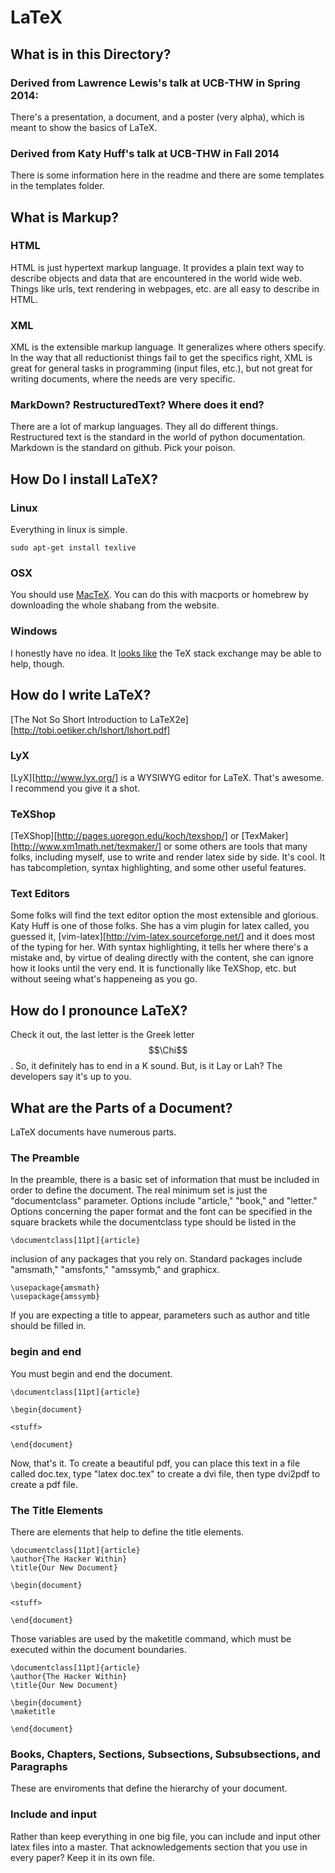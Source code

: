 # LaTeX

## What is in this Directory? 

### Derived from Lawrence Lewis's talk at UCB-THW in Spring 2014: 

There's a presentation, a document, and a poster (very alpha), which is meant to show the basics of LaTeX.

### Derived from Katy Huff's talk at UCB-THW in Fall 2014

There is some information here in the readme and there are some templates in 
the templates folder. 


## What is Markup?

### HTML

HTML is just hypertext markup language. It provides a plain text way to 
describe objects and data that are encountered in the world wide web. Things 
like urls, text rendering in webpages, etc. are all easy to describe in HTML.

### XML 

XML is the extensible markup language. It generalizes where others specify. In 
the way that all reductionist things fail to get the specifics right, XML is 
great for general tasks in programming (input files, etc.), but not great for 
writing documents, where the needs are very specific. 

### MarkDown? RestructuredText? Where does it end?

There are a lot of markup languages. They all do different things. Restructured 
text is the standard in the world of python documentation. Markdown is the 
standard on github. Pick your poison.


## How Do I install LaTeX?

### Linux

Everything in linux is simple.

    sudo apt-get install texlive

### OSX

You should use [MacTeX][mactex]. You can do this with macports or homebrew by downloading the whole shabang from 
the website.

### Windows

I honestly have no idea. It [looks like][texSE] the TeX stack exchange may be able to 
help, though. 

## How do I write LaTeX?

[The Not So Short Introduction to LaTeX2e][http://tobi.oetiker.ch/lshort/lshort.pdf]

### LyX

[LyX][http://www.lyx.org/]  is a WYSIWYG editor for LaTeX. That's 
awesome. I recommend you give it a shot.

### TeXShop

[TeXShop][http://pages.uoregon.edu/koch/texshop/] or [TexMaker][http://www.xm1math.net/texmaker/] or some others are
tools that many folks, including myself, use to write and render latex side by 
side. 
It's cool. It has tabcompletion, syntax highlighting, and some other useful features.

### Text Editors

Some folks will find the text editor option the most extensible and glorious. Katy Huff is
 one of those folks. She has a vim plugin for latex called, you guessed it, 
[vim-latex][http://vim-latex.sourceforge.net/] and it does most of the typing for her.
 With syntax highlighting, it tells her where there's a mistake and, by virtue of dealing 
directly with the content, she can ignore how it looks until the very end. It is functionally
like TeXShop, etc. but without seeing what's happeneing as you go.

## How do I pronounce LaTeX?

Check it out, the last letter is the Greek letter $$\Chi$$. So, it definitely has to 
end in a K sound. But, is it Lay or Lah? The developers say it's up to you. 

## What are the Parts of a Document?

LaTeX documents have numerous parts.

### The Preamble

In the preamble, there is a basic set of information that must be included in 
order to define the document. The real minimum set is just the "documentclass" 
parameter. Options include "article," "book," and "letter." Options concerning 
the paper format and the font can be specified in the square brackets while the 
documentclass type should be listed in the  

    \documentclass[11pt]{article}

inclusion of any packages that you rely on. Standard packages include 
"amsmath," "amsfonts," "amssymb," and graphicx. 

    \usepackage{amsmath}
    \usepackage{amssymb}

If you are expecting a title to appear, parameters such as author and title 
should be filled in. 




### begin and end

You must begin and end the document. 

    \documentclass[11pt]{article}

    \begin{document}

    <stuff>

    \end{document}


Now, that's it. To create a beautiful pdf, you can place this text in a file 
called doc.tex, type "latex doc.tex" to create a dvi file, then type dvi2pdf to 
create a pdf file.

### The Title Elements

There are elements that help to define the title elements. 


    \documentclass[11pt]{article}
    \author{The Hacker Within}
    \title{Our New Document}

    \begin{document}

    <stuff>

    \end{document}


Those variables are used by the maketitle command, which must be executed 
within the document boundaries. 


    \documentclass[11pt]{article}
    \author{The Hacker Within}
    \title{Our New Document}

    \begin{document}
    \maketitle

    \end{document}



### Books, Chapters, Sections, Subsections, Subsubsections, and Paragraphs

These are enviroments that define the hierarchy of your document. 


### Include and input

Rather than keep everything in one big file, you can include and input other 
latex files into a master. That acknowledgements section that you use in every 
paper? Keep it in its own file. 



[texSE]: http://tex.stackexchange.com/questions/41808/how-do-i-install-tex-latex-on-windows-7 "TeX Stack Exchange"
[mactex]: https://tug.org/mactex/ "mactex"
